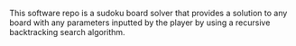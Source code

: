 This software repo is a sudoku board solver that provides a solution to any board with any parameters inputted by the player by using a recursive backtracking search algorithm.
